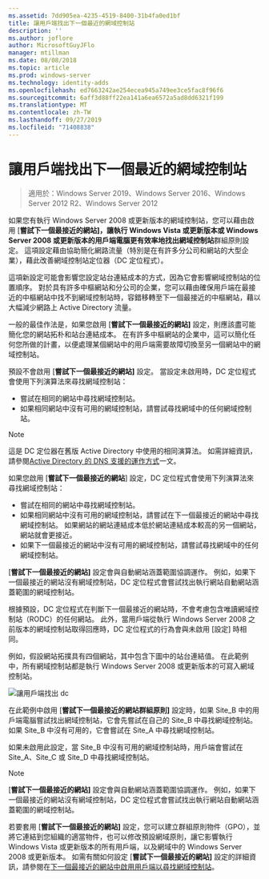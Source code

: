 ```yaml
---
ms.assetid: 7dd905ea-4235-4519-8400-31b4fa0ed1bf
title: 讓用戶端找出下一個最近的網域控制站
description: ''
ms.author: joflore
author: MicrosoftGuyJFlo
manager: mtillman
ms.date: 08/08/2018
ms.topic: article
ms.prod: windows-server
ms.technology: identity-adds
ms.openlocfilehash: ed7663242ae254ecea945a749ee3ce5fac8f96f6
ms.sourcegitcommit: 6aff3d88ff22ea141a6ea6572a5ad8dd6321f199
ms.translationtype: MT
ms.contentlocale: zh-TW
ms.lasthandoff: 09/27/2019
ms.locfileid: "71408838"
---
```

# <a name="enabling-clients-to-locate-the-next-closest-domain-controller"></a>讓用戶端找出下一個最近的網域控制站

>適用於：Windows Server 2019、Windows Server 2016、Windows Server 2012 R2、Windows Server 2012

如果您有執行 Windows Server 2008 或更新版本的網域控制站，您可以藉由啟用 [**嘗試下一個最接近的網站]，讓執行 Windows Vista 或更新版本或 Windows Server 2008 或更新版本的用戶端電腦更有效率地找出網域控制站**群組原則設定。 這項設定藉由協助簡化網路流量（特別是在有許多分公司和網站的大型企業），藉此改善網域控制站定位器（DC 定位程式）。

這項新設定可能會影響您設定站台連結成本的方式，因為它會影響網域控制站的位置順序。 對於具有許多中樞網站和分公司的企業，您可以藉由確保用戶端在最接近的中樞網站中找不到網域控制站時，容錯移轉至下一個最接近的中樞網站，藉以大幅減少網路上 Active Directory 流量。

一般的最佳作法是，如果您啟用 [**嘗試下一個最接近的網站]** 設定，則應該盡可能簡化您的網站拓朴和站台連結成本。 在有許多中樞網站的企業中，這可以簡化任何您所做的計畫，以便處理某個網站中的用戶端需要故障切換至另一個網站中的網域控制站。

預設不會啟用 [**嘗試下一個最接近的網站]** 設定。 當設定未啟用時，DC 定位程式會使用下列演算法來尋找網域控制站：

- 嘗試在相同的網站中尋找網域控制站。
- 如果相同網站中沒有可用的網域控制站，請嘗試尋找網域中的任何網域控制站。

> [!NOTE]
> 這是 DC 定位器在舊版 Active Directory 中使用的相同演算法。 如需詳細資訊，請參閱[Active Directory 的 DNS 支援的運作方式](https://go.microsoft.com/fwlink/?LinkId=108587)一文。

如果您啟用 [**嘗試下一個最接近的網站**] 設定，DC 定位程式會使用下列演算法來尋找網域控制站：

- 嘗試在相同的網站中尋找網域控制站。
- 如果相同網站中沒有可用的網域控制站，請嘗試在下一個最接近的網站中尋找網域控制站。 如果網站的網站連結成本低於網站連結成本較高的另一個網站，網站就會更接近。
- 如果下一個最接近的網站中沒有可用的網域控制站，請嘗試尋找網域中的任何網域控制站。

[**嘗試下一個最接近的網站]** 設定會與自動網站涵蓋範圍協調運作。 例如，如果下一個最接近的網站沒有網域控制站，DC 定位程式會嘗試找出執行網站自動網站涵蓋範圍的網域控制站。

根據預設，DC 定位程式在判斷下一個最接近的網站時，不會考慮包含唯讀網域控制站（RODC）的任何網站。 此外，當用戶端從執行 Windows Server 2008 之前版本的網域控制站取得回應時，DC 定位程式的行為會與未啟用 [設定] 時相同。

例如，假設網站拓撲具有四個網站，其中包含下圖中的站台連結值。 在此範例中，所有網域控制站都是執行 Windows Server 2008 或更新版本的可寫入網域控制站。

![讓用戶端找出 dc](media/Enabling-Clients-to-Locate-the-Next-Closest-Domain-Controller/beff4087-fb2a-463b-96ac-d440a9e29b75.gif)

在此範例中啟用 [**嘗試下一個最接近的網站群組原則]** 設定時，如果 Site_B 中的用戶端電腦嘗試找出網域控制站，它會先嘗試在自己的 Site_B 中尋找網域控制站。 如果 Site_B 中沒有可用的，它會嘗試在 Site_A 中尋找網域控制站。

如果未啟用此設定，當 Site_B 中沒有可用的網域控制站時，用戶端會嘗試在 Site_A、Site_C 或 Site_D 中尋找網域控制站。

> [!NOTE]
> [**嘗試下一個最接近的網站]** 設定會與自動網站涵蓋範圍協調運作。 例如，如果下一個最接近的網站沒有網域控制站，DC 定位程式會嘗試找出執行網站自動網站涵蓋範圍的網域控制站。

若要套用 [**嘗試下一個最接近的網站]** 設定，您可以建立群組原則物件（GPO），並將它連結到您組織的適當物件，也可以修改預設網域原則，讓它影響執行 Windows Vista 或更新版本的所有用戶端，以及網域中的 Windows Server 2008 或更新版本。 如需有關如何設定 [**嘗試下一個最接近的網站]** 設定的詳細資訊，請參閱在[下一個最接近的網站中啟用用戶端以尋找網域控制站](https://technet.microsoft.com/library/cc772592.aspx)。

